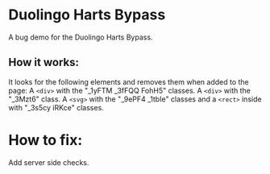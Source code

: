 # Duolingo Harts Bypass

A bug demo for the Duolingo Harts Bypass.

## How it works:

It looks for the following elements and removes them when added to the page:
A `<div>` with the "\_1yFTM \_3fFQQ FohH5" classes.
A `<div>` with the "\_3Mzt6" class.
A `<svg>` with the "\_9ePF4 \_1tbIe" classes and a `<rect>` inside with "\_3s5cy iRKce" classes.

# How to fix:

Add server side checks.
